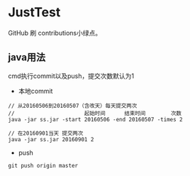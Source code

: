 # JustTest

GitHub 刷 contributions小绿点。

## java用法

cmd执行commit以及push，提交次数默认为1

- 本地commit
```
// 从20160506到20160507（含改天）每天提交两次
//                      起始时间      结束时间        次数
java -jar ss.jar -start 20160506 -end 20160507 -times 2

// 在20160901当天 提交两次
java -jar ss.jar 20160901 2
```

- push
```
git push origin master
```
